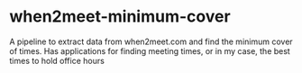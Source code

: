 # when2meet-minimum-cover
A pipeline to extract data from when2meet.com and find the minimum cover of times. Has applications for finding meeting times, or in my case, the best times to hold office hours
